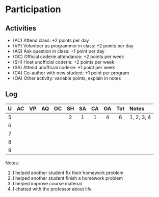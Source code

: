 Participation
=============

## Activities ## 

+ (AC) Attend class: +2 points per day
+ (VP) Volunteer as programmer in class: +2 points per day
+ (AQ) Ask question in class: +1 point per day
+ (OC) Official coderie attendance: +2 points per week
+ (SH) Host unofficial coderie: +2 points per week
+ (SA) Attend unofficial coderie: +1 point per week
+ (CA) Co-author with new student: +1 point per program
+ (OA) Other activity: variable points, explain in notes

## Log ##

| U | AC | VP | AQ | OC | SH | SA | CA | OA | Tot | Notes
|:-:|:--:|:--:|:--:|:--:|:--:|:--:|:--:|:--:|:---:|:--------
| 5 |    |    |    |    | 2  | 1  | 1  | 4  | 6   | 1, 2, 3, 4
| 6 |
| 7 | 
| 8 | 
| 9 |

Notes:

1. I helped another student fix their homework problem
2. I helped another student finish a homework problem
3. I helped improve course material
4. I chatted with the professor about life